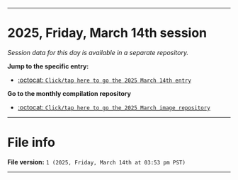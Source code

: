 
***

# 2025, Friday, March 14th session

_Session data for this day is available in a separate repository._

**Jump to the specific entry:**

- [:octocat: `Click/tap here to go the 2025 March 14th entry`](https://github.com/seanpm2001/SeansLifeArchive_Images_ModernSmurfsVillage_Y2025_V3/tree/SeansLifeArchive_ModernSmurfsVillage_Y2025_V3_Main-dev/2025/03_March/14/)

**Go to the monthly compilation repository**

- [:octocat: `Click/tap here to go the 2025 March image repository`](https://github.com/seanpm2001/SeansLifeArchive_Images_ModernSmurfsVillage_Y2025_V3/)

***

# File info

**File version:** `1 (2025, Friday, March 14th at 03:53 pm PST)`

***
